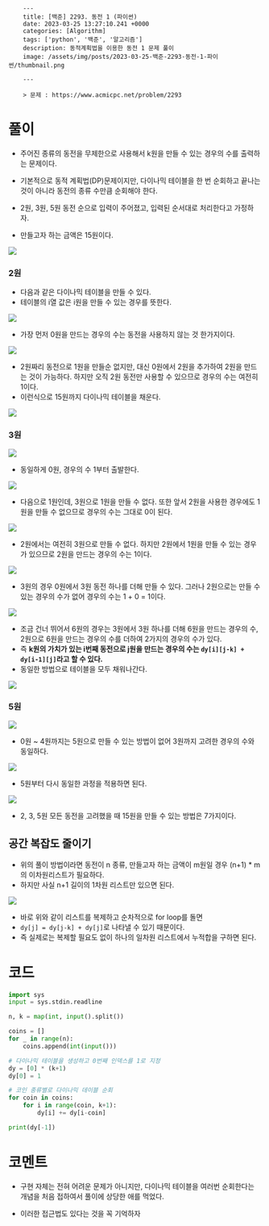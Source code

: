 

        ---
        title: [백준] 2293. 동전 1 (파이썬)
        date: 2023-03-25 13:27:10.241 +0000
        categories: [Algorithm]
        tags: ['python', '백준', '알고리즘']
        description: 동적계획법을 이용한 동전 1 문제 풀이
        image: /assets/img/posts/2023-03-25-백준-2293-동전-1-파이썬/thumbnail.png
        
        ---

        > 문제 : https://www.acmicpc.net/problem/2293


# 풀이

- 주어진 종류의 동전을 무제한으로 사용해서 k원을 만들 수 있는 경우의 수를 출력하는 문제이다.
- 기본적으로 동적 계획법(DP)문제이지만, 다이나믹 테이블을 한 번 순회하고 끝나는 것이 아니라 동전의 종류 수만큼 순회해야 한다.


- 2원, 3원, 5원 동전 순으로 입력이 주어졌고, 입력된 순서대로 처리한다고 가정하자.
- 만들고자 하는 금액은 15원이다.

![](/assets/img/posts/2023-03-25-백준-2293-동전-1-파이썬/img0.png)

### 2원

- 다음과 같은 다이나믹 테이블을 만들 수 있다.
- 테이블의 i열 값은 i원을 만들 수 있는 경우를 뜻한다. 

![](/assets/img/posts/2023-03-25-백준-2293-동전-1-파이썬/img1.png)

- 가장 먼저 0원을 만드는 경우의 수는 동전을 사용하지 않는 것 한가지이다.

![](/assets/img/posts/2023-03-25-백준-2293-동전-1-파이썬/img2.png)

- 2원짜리 동전으로 1원을 만들순 없지만, 대신 0원에서 2원을 추가하여 2원을 만드는 것이 가능하다. 하지만 오직 2원 동전만 사용할 수 있으므로 경우의 수는 여전히 1이다.
- 이런식으로 15원까지 다이나믹 테이블을 채운다.

![](/assets/img/posts/2023-03-25-백준-2293-동전-1-파이썬/img3.png)

### 3원

![](/assets/img/posts/2023-03-25-백준-2293-동전-1-파이썬/img4.png)

- 동일하게 0원, 경우의 수 1부터 출발한다.

![](/assets/img/posts/2023-03-25-백준-2293-동전-1-파이썬/img5.png)

- 다음으로 1원인데, 3원으로 1원을 만들 수 없다. 또한 앞서 2원을 사용한 경우에도 1원을 만들 수 없으므로 경우의 수는 그대로 0이 된다.

![](/assets/img/posts/2023-03-25-백준-2293-동전-1-파이썬/img6.png)

- 2원에서는 여전히 3원으로 만들 수 없다. 하지만 2원에서 1원을 만들 수 있는 경우가 있으므로 2원을 만드는 경우의 수는 1이다.

![](/assets/img/posts/2023-03-25-백준-2293-동전-1-파이썬/img7.png)

- 3원의 경우 0원에서 3원 동전 하나를 더해 만들 수 있다. 그러나 2원으로는 만들 수 있는 경우의 수가 없어 경우의 수는 1 + 0 = 1이다.

![](/assets/img/posts/2023-03-25-백준-2293-동전-1-파이썬/img8.png)

- 조금 건너 뛰어서 6원의 경우는 3원에서 3원 하나를 더해 6원을 만드는 경우의 수, 2원으로 6원을 만드는 경우의 수를 더하여 2가지의 경우의 수가 있다.
- 즉 **k원의 가치가 있는 i번째 동전으로 j원을 만드는 경우의 수는 `dy[i][j-k] + dy[i-1][j]`라고 할 수 있다.**
- 동일한 방법으로 테이블을 모두 채워나간다.

![](/assets/img/posts/2023-03-25-백준-2293-동전-1-파이썬/img9.png)

### 5원

![](/assets/img/posts/2023-03-25-백준-2293-동전-1-파이썬/img10.png)

- 0원 ~ 4원까지는 5원으로 만들 수 있는 방법이 없어 3원까지 고려한 경우의 수와 동일하다.

![](/assets/img/posts/2023-03-25-백준-2293-동전-1-파이썬/img11.png)

- 5원부터 다시 동일한 과정을 적용하면 된다.

![](/assets/img/posts/2023-03-25-백준-2293-동전-1-파이썬/img12.png)

- 2, 3, 5원 모든 동전을 고려했을 때 15원을 만들 수 있는 방법은 7가지이다.

## 공간 복잡도 줄이기

- 위의 풀이 방법이라면 동전이 n 종류, 만들고자 하는 금액이 m원일 경우 (n+1) * m의 이차원리스트가 필요하다. 
- 하지만 사실 n+1 길이의 1차원 리스트만 있으면 된다.

![](/assets/img/posts/2023-03-25-백준-2293-동전-1-파이썬/img13.png)

- 바로 위와 같이 리스트를 복제하고 순차적으로 for loop를 돌면
- `dy[j] = dy[j-k] + dy[j]`로 나타낼 수 있기 때문이다.
- 즉 실제로는 복제할 필요도 없이 하나의 일차원 리스트에서 누적합을 구하면 된다.

# 코드

```python
import sys
input = sys.stdin.readline

n, k = map(int, input().split())

coins = []
for _ in range(n):
    coins.append(int(input()))

# 다이나믹 테이블을 생성하고 0번째 인덱스를 1로 지정
dy = [0] * (k+1)
dy[0] = 1

# 코인 종류별로 다이나믹 데이블 순회
for coin in coins: 
    for i in range(coin, k+1):
        dy[i] += dy[i-coin]

print(dy[-1])
```
# 코멘트

- 구현 자체는 전혀 어려운 문제가 아니지만, 다이나믹 테이블을 여러번 순회한다는 개념을 처음 접하여서 풀이에 상당한 애를 먹었다.

- 이러한 접근법도 있다는 것을 꼭 기억하자



        